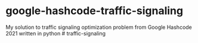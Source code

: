 # google-hashcode-traffic-signaling
My solution to traffic signaling optimization problem from Google Hashcode 2021 written in python
#   t r a f f i c - s i g n a l i n g  
 